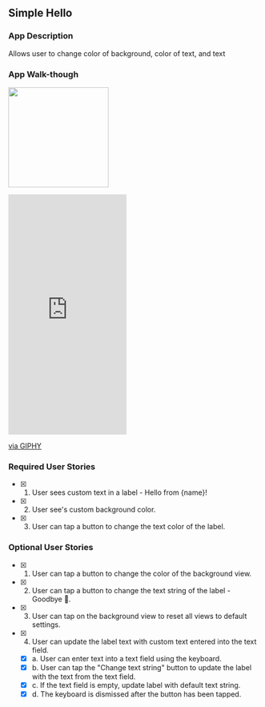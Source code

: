 ## Simple Hello 

### App Description
Allows user to change color of background, color of text, and text

### App Walk-though

<img src="https://gph.is/2QO9bmU" width=200><br>


<iframe src="https://giphy.com/embed/p3hJZOxtnhUZ0uNi6E" width="236" height="480" frameBorder="0" class="giphy-embed" allowFullScreen></iframe><p><a href="https://giphy.com/gifs/p3hJZOxtnhUZ0uNi6E">via GIPHY</a></p>


### Required User Stories
- [x] 1. User sees custom text in a label - Hello from {name}!
- [x] 2. User see's custom background color.
- [x] 3. User can tap a button to change the text color of the label.

### Optional User Stories
- [x] 1. User can tap a button to change the color of the background view.
- [x] 2. User can tap a button to change the text string of the label - Goodbye 👋.
- [x] 3. User can tap on the background view to reset all views to default settings.
- [x] 4. User can update the label text with custom text entered into the text field.
   - [x] a. User can enter text into a text field using the keyboard.
   - [x] b. User can tap the "Change text string" button to update the label with the text from the text field.
   - [x] c. If the text field is empty, update label with default text string.
   - [x] d. The keyboard is dismissed after the button has been tapped.
